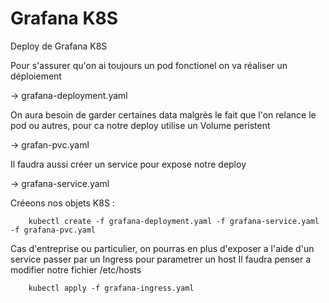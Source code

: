 # Grafana K8S

Deploy de Grafana K8S

Pour s'assurer qu'on ai toujours un pod fonctionel on va réaliser un déploiement

  -> grafana-deployment.yaml

On aura besoin de garder certaines data malgrès le fait que l'on relance le pod ou autres, pour ca notre deploy utilise un Volume peristent

  -> grafan-pvc.yaml 
  
Il faudra aussi créer un service pour expose notre deploy

  -> grafana-service.yaml
  
 Créeons nos objets K8S :
  
        kubectl create -f grafana-deployment.yaml -f grafana-service.yaml -f grafana-pvc.yaml 

Cas d'entreprise ou particulier, on pourras en plus d'exposer a l'aide d'un service passer par un Ingress pour parametrer un host
Il faudra penser a modifier notre fichier /etc/hosts

        kubectl apply -f grafana-ingress.yaml
